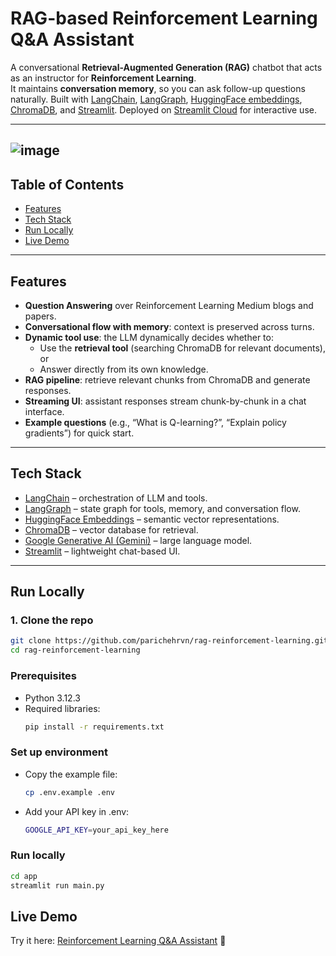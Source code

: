 # RAG-based Reinforcement Learning Q&A Assistant
A conversational **Retrieval-Augmented Generation (RAG)** chatbot that acts as an instructor for **Reinforcement Learning**.  
It maintains **conversation memory**, so you can ask follow-up questions naturally.
Built with [LangChain](https://github.com/langchain-ai/langchain), [LangGraph](https://github.com/langchain-ai/langgraph), [HuggingFace embeddings](https://huggingface.co/), [ChromaDB](https://www.trychroma.com/), and [Streamlit](https://streamlit.io/).
Deployed on [Streamlit Cloud](https://rag-reinforcement-learning.streamlit.app/) for interactive use.

---
![image](data/demo/demo.png)
---
## Table of Contents
- [Features](#introduction)
- [Tech Stack](...)
- [Run Locally](#Installation)
- [Live Demo](...)

---
## Features
- **Question Answering** over Reinforcement Learning Medium blogs and papers.
- **Conversational flow with memory**: context is preserved across turns.
- **Dynamic tool use**: the LLM dynamically decides whether to:
  - Use the **retrieval tool** (searching ChromaDB for relevant documents), or  
  - Answer directly from its own knowledge.
- **RAG pipeline**: retrieve relevant chunks from ChromaDB and generate responses.
- **Streaming UI**: assistant responses stream chunk-by-chunk in a chat interface.
- **Example questions** (e.g., “What is Q-learning?”, “Explain policy gradients”) for quick start.

---
## Tech Stack
- [LangChain](https://github.com/langchain-ai/langchain) – orchestration of LLM and tools.  
- [LangGraph](https://github.com/langchain-ai/langgraph) – state graph for tools, memory, and conversation flow.  
- [HuggingFace Embeddings](https://huggingface.co/sentence-transformers/all-MiniLM-L6-v2) – semantic vector representations.  
- [ChromaDB](https://www.trychroma.com/) – vector database for retrieval.  
- [Google Generative AI (Gemini)](https://ai.google/) – large language model.  
- [Streamlit](https://streamlit.io/) – lightweight chat-based UI.  

---
## Run Locally
### 1. Clone the repo
  ```bash
  git clone https://github.com/parichehrvn/rag-reinforcement-learning.git
  cd rag-reinforcement-learning
  ```

### Prerequisites
- Python 3.12.3
- Required libraries:
  ```bash
  pip install -r requirements.txt
  ```
  
### Set up environment
- Copy the example file:
  ```bash
  cp .env.example .env
  ```
- Add your API key in .env:
  ```bash
  GOOGLE_API_KEY=your_api_key_here
  ```

### Run locally
  ```bash
  cd app
  streamlit run main.py
  ```

## Live Demo
Try it here: [Reinforcement Learning Q&A Assistant](https://rag-reinforcement-learning.streamlit.app/) 🚀
